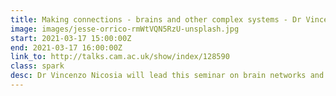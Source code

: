 ```yaml
---
title: Making connections - brains and other complex systems - Dr Vincenzo Nicosia
image: images/jesse-orrico-rmWtVQN5RzU-unsplash.jpg
start: 2021-03-17 15:00:00Z
end: 2021-03-17 16:00:00Z
link_to: http://talks.cam.ac.uk/show/index/128590
class: spark
desc: Dr Vincenzo Nicosia will lead this seminar on brain networks and other complex systems. The series aims to bring together researchers from a range of fields, including systems neuroscience, psychiatry, genomics, computer science, machine learning and physics.
---
```

